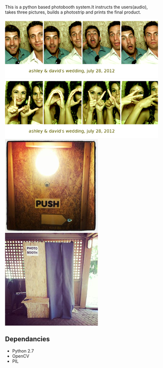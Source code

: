 This is a python based photobooth system.It instructs the users(audio), takes three pictures, builds a photostrip and prints the final product.

<img src="https://raw.githubusercontent.com/davidhampgonsalves/photobooth/master/photobooth-01.png">
<img src="https://raw.githubusercontent.com/davidhampgonsalves/photobooth/master/photobooth-02.png">
<img src="https://raw.githubusercontent.com/davidhampgonsalves/photobooth/master/photobooth-03.jpg">
<img src="https://raw.githubusercontent.com/davidhampgonsalves/photobooth/master/photobooth-04.jpg">


## Dependancies
- Python 2.7
- OpenCV
- PIL
